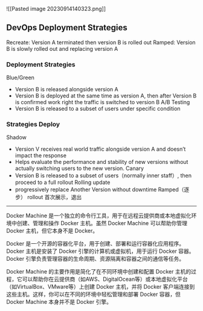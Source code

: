 ![[Pasted image 20230914140323.png]]
## DevOps Deployment Strategies
Recreate: Version A terminated then version B is rolled out
Ramped: Version B is slowly rolled out and replacing version A
### Deployment Strategies 
Blue/Green
- Version B is released alongside version A
- Version B is deployed at the same time as version A, then after Version B is confirmed work right the traffic is switched to version B
A/B Testing
- Version B is released to a subset of users under specific condition
### Strategies  Deploy
Shadow
- Version V receives real world traffic alongside version A and doesn’t impact the response
- Helps evaluate the performance and stability of new versions without actually switching users to the new version.
Canary
- Version B is released to a subset of users（normally inner staff）, then proceed to a full rollout
Rolling update
- progressively replace Another Version without downtime
Ramped（逐步）
rollout 首次展示，退出


---
Docker Machine 是一个独立的命令行工具，用于在远程云提供商或本地虚拟化环境中创建、管理和操作 Docker 主机。虽然 Docker Machine 可以帮助你管理 Docker 主机，但它本身不是 Docker。

Docker 是一个开源的容器化平台，用于创建、部署和运行容器化应用程序。Docker 主机是安装了 Docker 引擎的计算机或虚拟机，用于运行 Docker 容器。Docker 引擎负责管理容器的生命周期、资源隔离和容器之间的通信等任务。

Docker Machine 的主要作用是简化了在不同环境中创建和配置 Docker 主机的过程，它可以帮助你在云提供商（如AWS、DigitalOcean等）或本地虚拟化平台（如VirtualBox、VMware等）上创建 Docker 主机，并将 Docker 客户端连接到这些主机。这样，你可以在不同的环境中轻松管理和部署 Docker 容器，但 Docker Machine 本身并不是 Docker 引擎。